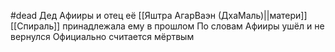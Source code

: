 #dead 
Дед Афииры и отец её [[Яштра АгарВаэн (ДхаМаль)||матери]] 
[[Спираль]] принадлежала ему в прошлом
По словам Афииры ушёл и не вернулся
Официально считается мёртвым